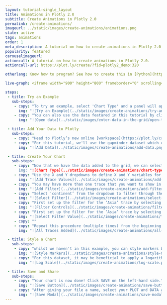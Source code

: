 ```yaml
---
layout: tutorial-single_layout
title: Animations in Plotly 2.0
subtitle: Create Animations in Plotly 2.0
permalink: /create-animations/
imageurl: ../static/images/create-animations/animations.png
state: active
tags: animations
order: 1
meta_description: A tutorial on how to create animations in Plotly 2.0.
popularity: featured
carouselimageurl:
actioncall: A tutorial on how to create animations in Plotly 2.0.
actioncall-url: https://plot.ly/create/?fid=plotly2_demo:320

otherlang: Know how to program? See how to create this in [Python](https://plot.ly/python/#animations) or [R](https://plot.ly/r/#animations).

live-graph: <iframe width="900" height="800" frameborder="0" scrolling="no" src="//plot.ly/~plotly2_demo/320.embed"></iframe>

steps:
 - title: Try an Example
   sub-steps:
    - copy: "To try an example, select 'Chart Type' and a panel will appear with chart type options. Once you locate the animation icon under the 'FINANCE'column, you can check out an example before adding your own data by clicking the little graph icon that will show what a sample chart looks like after adding data and playing with the style. You'll also see what labels and style attributes were selected for this specific chart, as well as the end result."
      img: "![Try an Example](../static/images/create-animations/try-an-example.png)"
    - copy: "You can also use the data featured in this tutorial by clicking on 'Open This Data in Plotly' on the left-hand side. It'll open in your workspace."
      img: "![Open data](../static/images/enter-data-in-the-grid/open-this-data.png)"

 - title: Add Your Data to Plotly
   sub-steps:
    - copy: "Head to Plotly’s new online [workspace](https://plot.ly/create) and add your data. You have the option of typing directly in the grid, uploading your file, or entering a URL of an online dataset. Plotly accepts .xls, .xlsx, or .csv files. For more information on how to enter your data, see [this](http://help.plot.ly/add-data-to-the-plotly-grid/) tutorial."
    - copy: "For this tutorial, we'll use the gapminder dataset which can be found [here](https://raw.githubusercontent.com/plotly/datasets/master/gapminder_unfiltered.csv). Simply, copy the URL from Github. Now, returning to the workspace select 'IMPORT' and then 'By URL'. Here, you just paste the URL from Github."
      img: "![Add Data](../static/images/create-animations/add-data.png)"

 - title: Create Your Chart
   sub-steps:
    - copy: "Now that we have the data added to the grid, we can select our chart type. Select GRAPH on the left-hand side, then 'Create'. Click 'Chart Type', then choose 'Animation' in the 'FINANCE' column.
      img: "![Chart Type](../static/images/create-animations/chart-type.png)"
    - copy: "Use the X and Y dropdowns to define X and Y variables for the chart. For this example, select the ‘gdpPerCap’ to display life expectancy data on the x axis and select ‘lifeExp’ to display population data on the Y axis. Next, select a column to animate by. For this example, selecting ‘year’ from the ‘Animate By’ dropdown will create and animation that displays how the relationship between life expectancy and GDP Per Captia has varied over time. To further the visualization, you can size points relative to data and display additional information on hover. For this example, select ‘population’ to size points based off of the population of each country. In addition, select ‘country’ in the ‘Hover Text’ dropdown to display the name of the country for each point on hover."
      img: "![Add Trace Values](../static/images/create-animations/add-trace-values.png)"
    - copy: "You may have more than one trace that you want to show in your animation. For example, in this tutorial we have multiple continents that can added. Thus, we want to filter the trace by continent. In order to achieve this we add a filter by selecting ‘Filter’ under ‘Create’ and click the ‘+ Filter’ button"
      img: "![Add Filter](../static/images/create-animations/add-filter.png)"
    - copy: "Select ‘continent’ from the dropdown to filter through the continent data"
      img: "![Select Filter](../static/images/create-animations/select-filter.png)"
    - copy: "First set up the filter for the ‘Asia’ trace by selecting Asia from the ‘Traces To Filter’ dropdown. Next, make sure that the ‘Operator’ dropdown is set to Matching values and the ‘Include’ option is also selected (these are the default selections), use the dropdown under Include to select ‘Asia’"
      img: "![Filter Controls](../static/images/create-animations/filter-controls.png)"
    - copy: "First set up the filter for the ‘Asia’ trace by selecting Asia from the ‘Traces To Filter’ dropdown"
      img: "![Select Filter Value](../static/images/create-animations/filter-value.png)"
    - copy: ""
    - copy: "Repeat this procedure (multiple times) from the beginning to set up an additional trace and filter for each continent."
      img: "![All Traces Added](../static/images/create-animations/all-traces.png)"

 - title: Style a Chart
   sub-steps:
    - copy: "whilst we haven't in this example, you can style markers by changing their colors. For more, tutorials on styling your charts checkout the [Style & Layout section](https://help.plot.ly/tutorials/#layout) on the main page."
      img: "![Style Markers](../static/images/create-animations/style-markers.png)"
    - copy: "For this dataset, it may be beneficial to apply a logarithmic scale to the y-axis. In the ‘Axes’ style tab, open the ‘Range’ container and select ‘Y’ to apply changes to the y axis."
      img: "![Log Scale](../static/images/create-animations/log-scale.png)"

 - title: Save and Share
   sub-steps:
    - copy: "Your chart is now done! Click SAVE on the left-hand side."
      img: "![Save Button](../static/images/create-animations/save-button.png)"
    - copy: "After giving your file a name, select your PLOT and DATA as 'Public' or 'Private'. For more information on how sharing works, including the difference between private, public and secret sharing, visit [this](http://help.plot.ly/save-share-and-export-in-plotly/) page."
      img: "![Save Modal](../static/images/create-animations/save-modal.png)"
---
```

